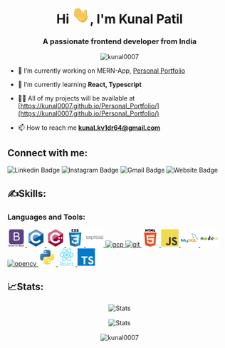 <h1 align="center">Hi <img src="https://raw.githubusercontent.com/ABSphreak/ABSphreak/master/gifs/Hi.gif" width="40px" />, I'm Kunal Patil</h1>
<h3 align="center">A passionate frontend developer from India</h3>

<p align="center"> <img src="https://komarev.com/ghpvc/?username=kunal0007&label=Profile%20views&color=0e75b6&style=flat" alt="kunal0007" /> </p>

- 🔭 I’m currently working on MERN-App, [Personal Portfolio](https://kunal0007.github.io/Personal_Portfolio/)

- 🌱 I’m currently learning **React, Typescript**

- 👨‍💻 All of my projects will be available at [https://kunal0007.github.io/Personal_Portfolio/](https://kunal0007.github.io/Personal_Portfolio/)

- 📫 How to reach me **kunal.kv1dr64@gmail.com**

## Connect with me:

![Linkedin Badge](https://img.shields.io/badge/-KunalPatil-blue?style=flat-square&logo=Linkedin&logoColor=white&link=https://www.linkedin.com/in/kunal-patil-61136521b)
![Instagram Badge](https://img.shields.io/badge/-kunalpatil-purple?style=flat-square&logo=instagram&logoColor=white&link=https://www.instagram.com/kunalpatil0987/)
![Gmail Badge](https://img.shields.io/badge/-kunal.kv1dr64@gmail.com-c14438?style=flat-square&logo=Gmail&logoColor=white&link=mailto:kunal.kv1dr64@gmail.com)
![Website Badge](https://img.shields.io/badge/-Portfolio-black?style=flat-square&logo=Github&logoColor=white&link=https://kunal0007.github.io/Personal_Portfolio/)

<!-- <p align="left">
  
  <a href="https://codesandbox.com/kunal.kv1dr64" target="blank"><img align="center" src="https://cdn.jsdelivr.net/npm/simple-icons@3.0.1/icons/codesandbox.svg"       alt="kunal.kv1dr64" height="30" width="40" /></a>
  <a href="https://instagram.com/kunalpatil0987" target="blank"><img align="center" src="https://raw.githubusercontent.com/rahuldkjain/github-profile-readme-   generator/master/src/images/icons/Social/instagram.svg" alt="kunalpatil0987" height="30" width="40" /></a>
  <a href="https://www.codechef.com/users/kunal_0007" target="blank"><img align="center" src="https://cdn.jsdelivr.net/npm/simple-icons@3.1.0/icons/codechef.svg" alt="kunal_0007" height="30" width="40" style="color: brown"/></a>
  <a href="https://www.hackerrank.com/@kunal_kv1dr64" target="blank"><img align="center" src="https://raw.githubusercontent.com/rahuldkjain/github-profile-readme-generator/master/src/images/icons/Social/hackerrank.svg" alt="@kunal_kv1dr64" height="30" width="40" /></a>
  <a href="https://auth.geeksforgeeks.org/user/kunalkv1dr64" target="blank"><img align="center" src="https://raw.githubusercontent.com/rahuldkjain/github-profile-readme-generator/master/src/images/icons/Social/geeks-for-geeks.svg" alt="kunalkv1dr64" height="30" width="40" /></a>
</p> -->

<h2>✍Skills:</h2>

<h3 align="left">Languages and Tools:</h3>
<p align="left"> <a href="https://getbootstrap.com" target="_blank"> <img src="https://raw.githubusercontent.com/devicons/devicon/master/icons/bootstrap/bootstrap-plain-wordmark.svg" alt="bootstrap" width="40" height="40"/> </a> <a href="https://www.cprogramming.com/" target="_blank"> <img src="https://raw.githubusercontent.com/devicons/devicon/master/icons/c/c-original.svg" alt="c" width="40" height="40"/> </a> <a href="https://www.w3schools.com/cpp/" target="_blank"> <img src="https://raw.githubusercontent.com/devicons/devicon/master/icons/cplusplus/cplusplus-original.svg" alt="cplusplus" width="40" height="40"/> </a> <a href="https://www.w3schools.com/css/" target="_blank"> <img src="https://raw.githubusercontent.com/devicons/devicon/master/icons/css3/css3-original-wordmark.svg" alt="css3" width="40" height="40"/> </a> <a href="https://expressjs.com" target="_blank"> <img src="https://raw.githubusercontent.com/devicons/devicon/master/icons/express/express-original-wordmark.svg" alt="express" width="40" height="40"/> </a> <a href="https://cloud.google.com" target="_blank"> <img src="https://www.vectorlogo.zone/logos/google_cloud/google_cloud-icon.svg" alt="gcp" width="40" height="40"/> </a> <a href="https://git-scm.com/" target="_blank"> <img src="https://www.vectorlogo.zone/logos/git-scm/git-scm-icon.svg" alt="git" width="40" height="40"/> </a> <a href="https://www.w3.org/html/" target="_blank"> <img src="https://raw.githubusercontent.com/devicons/devicon/master/icons/html5/html5-original-wordmark.svg" alt="html5" width="40" height="40"/> </a> <a href="https://developer.mozilla.org/en-US/docs/Web/JavaScript" target="_blank"> <img src="https://raw.githubusercontent.com/devicons/devicon/master/icons/javascript/javascript-original.svg" alt="javascript" width="40" height="40"/> </a> <a href="https://www.mysql.com/" target="_blank"> <img src="https://raw.githubusercontent.com/devicons/devicon/master/icons/mysql/mysql-original-wordmark.svg" alt="mysql" width="40" height="40"/> </a> <a href="https://nodejs.org" target="_blank"> <img src="https://raw.githubusercontent.com/devicons/devicon/master/icons/nodejs/nodejs-original-wordmark.svg" alt="nodejs" width="40" height="40"/> </a> <a href="https://opencv.org/" target="_blank"> <img src="https://www.vectorlogo.zone/logos/opencv/opencv-icon.svg" alt="opencv" width="40" height="40"/> </a> <a href="https://www.python.org" target="_blank"> <img src="https://raw.githubusercontent.com/devicons/devicon/master/icons/python/python-original.svg" alt="python" width="40" height="40"/> </a> <a href="https://reactjs.org/" target="_blank"> <img src="https://raw.githubusercontent.com/devicons/devicon/master/icons/react/react-original-wordmark.svg" alt="react" width="40" height="40"/> </a> <a href="https://www.typescriptlang.org/" target="_blank"> <img src="https://raw.githubusercontent.com/devicons/devicon/master/icons/typescript/typescript-original.svg" alt="typescript" width="40" height="40"/> </a> </p>
<h2>📈Stats:</h2>
<p align="center"> 
<!--   <img src="https://activity-graph.herokuapp.com/graph?username=kunal0007&bg_color=0d1017&color=00ff00&point=11b819&area=false&line=00ff00&hide_border=true" alt="Contribution graph" /> -->
  <img align="center" src="https://github-readme-stats.vercel.app/api?username=kunal0007&show_icons=true&bg_color=30,e96443,904e95&title_color=fff&text_color=fff" alt="Stats" />
</p>
<p align="center">
  <img align="center" src="https://github-readme-streak-stats.herokuapp.com/?user=kunal0007&theme=dark" alt="Stats" />
</p>
<p align="center"><img align="center" src="https://github-readme-stats.vercel.app/api/top-langs?username=kunal0007&show_icons=true&bg_color=30,e96443,904e95&title_color=fff&text_color=fff&locale=en&layout=compact" alt="kunal0007" /></p>


